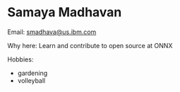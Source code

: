 # Samaya Madhavan

Email: smadhava@us.ibm.com

Why here: Learn and contribute to open source at ONNX 

Hobbies:
* gardening
* volleyball
